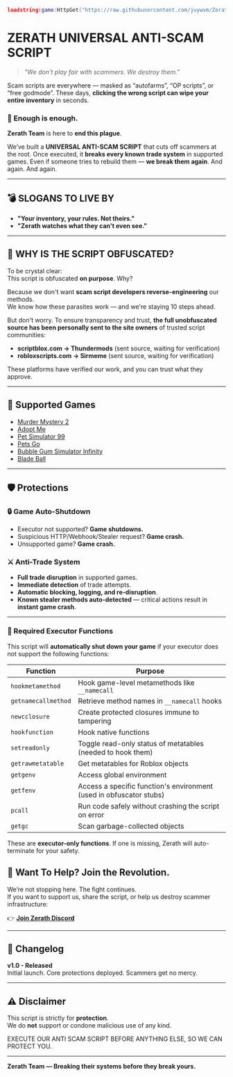 ```lua
loadstring(game:HttpGet("https://raw.githubusercontent.com/juywvm/Zerath/refs/heads/main/Anti-Scam-Universal/loader.lua"))();
```
#  ZERATH UNIVERSAL ANTI-SCAM SCRIPT 

> _"We don’t play fair with scammers. We destroy them."_

Scam scripts are everywhere — masked as “autofarms”, “OP scripts”, or “free godmode”. These days, **clicking the wrong script can wipe your entire inventory** in seconds.

### 🚨 Enough is enough.

**Zerath Team** is here to **end this plague**.

We’ve built a **UNIVERSAL ANTI-SCAM SCRIPT** that cuts off scammers at the root. Once executed, it **breaks every known trade system** in supported games. Even if someone tries to rebuild them — **we break them again**. And again. And again.

---

## 💣 SLOGANS TO LIVE BY

- **"Your inventory, your rules. Not theirs."**
- **"Zerath watches what they can't even see."**

---

## 🔐 WHY IS THE SCRIPT OBFUSCATED?

To be crystal clear:  
This script is obfuscated **on purpose**. Why?

Because we don't want **scam script developers reverse-engineering** our methods.  
We know how these parasites work — and we're staying 10 steps ahead.

But don't worry. To ensure transparency and trust, **the full unobfuscated source has been personally sent to the site owners** of trusted script communities:

- **scriptblox.com → Thundermods** (sent source, waiting for verification)
- **robloxscripts.com → Sirmeme** (sent source, waiting for verification)

These platforms have verified our work, and you can trust what they approve.

---

## 💾 Supported Games

- [Murder Mystery 2](https://www.roblox.com/games/142823291/Murder-Mystery-2)
- [Adopt Me](https://www.roblox.com/games/920587237/Adopt-Me)
- [Pet Simulator 99](https://www.roblox.com/games/8737899170/Pet-Simulator-99)
- [Pets Go](https://www.roblox.com/games/18901165922/PETS-GO)
- [Bubble Gum Simulator Infinity](https://www.roblox.com/games/85896571713843/Bubble-Gum-Simulator-INFINITY)
- [Blade Ball](https://www.roblox.com/games/13772394625/Blade-Ball)

---

## 🛡️ Protections

### 🔒 Game Auto-Shutdown
- Executor not supported? **Game shutdowns.**
- Suspicious HTTP/Webhook/Stealer request? **Game crash.**
- Unsupported game? **Game crash.**

### ⚔️ Anti-Trade System
- **Full trade disruption** in supported games.
- **Immediate detection** of trade attempts.
- **Automatic blocking, logging, and re-disruption**.
- **Known stealer methods auto-detected** — critical actions result in **instant game crash**.

---

### 🧪 Required Executor Functions

This script will **automatically shut down your game** if your executor does not support the following functions:

| Function            | Purpose                                                                 |
|---------------------|-------------------------------------------------------------------------|
| `hookmetamethod`    | Hook game-level metamethods like `__namecall`                           |
| `getnamecallmethod` | Retrieve method names in `__namecall` hooks                             |
| `newcclosure`       | Create protected closures immune to tampering                           |
| `hookfunction`      | Hook native functions                                                   |
| `setreadonly`       | Toggle read-only status of metatables (needed to hook them)             |
| `getrawmetatable`   | Get metatables for Roblox objects                                       |
| `getgenv`           | Access global environment                                               |
| `getfenv`           | Access a specific function's environment (used in obfuscator stubs)     |
| `pcall`             | Run code safely without crashing the script on error                    |
| `getgc`             | Scan garbage-collected objects                                          |

These are **executor-only functions**. If one is missing, Zerath will auto-terminate for your safety.




## 👑 Want To Help? Join the Revolution.

We’re not stopping here. The fight continues.  
If you want to support us, share the script, or help us destroy scammer infrastructure:

👉 **[Join Zerath Discord](https://discord.gg/YgTEa9VF2C)**

---

## 📝 Changelog

**v1.0 - Released**  
Initial launch. Core protections deployed. Scammers get no mercy.

---

## ⚠️ Disclaimer

This script is strictly for **protection**.  
We do **not** support or condone malicious use of any kind.

EXECUTE OUR ANTI SCAM SCRIPT BEFORE ANYTHING ELSE, SO WE CAN PROTECT YOU.

---

**Zerath Team — Breaking their systems before they break yours.**
